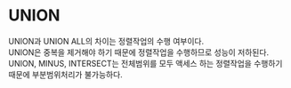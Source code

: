 # UNION

UNION과 UNION ALL의 차이는 정렬작업의 수행 여부이다.   
UNION은 중복을 제거해야 하기 때문에 정렬작업을 수행하므로 성능이 저하된다.   
UNION, MINUS, INTERSECT는 전체범위를 모두 액세스 하는 정렬작업을 수행하기 때문에 부분범위처리가 불가능하다.   

